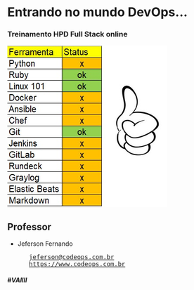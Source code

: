 <!DOCTYPE html>
<html>
  <h1> Entrando no mundo DevOps... </h1>
<body>
  <h3> Treinamento HPD Full Stack online </h3>
  <img src="images/img-aula3.jpg">
<h2> Professor </h2>
<ul>
	<li> Jeferson Fernando </li>
<pre>
   <a href="mailto:treinamento@codeops.com.br?Subject=Hello%20again" target="_top">jeferson@codeops.com.br</a>
   <a href="https://www.codeops.com.br" target="_top">https://www.codeops.com.br</a>
</pre>
</ul>
<h5> #VAIIII </h5>
</body>
</html>
